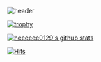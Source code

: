 ![header](https://capsule-render.vercel.app/api?type=waving&color=timeGradient&height=300&section=header&text=Heesu%20Jung😄&fontSize=90&animation=twinkling)




[![trophy](https://github-profile-trophy.vercel.app/?username=heeeeee0129)](https://github.com/ryo-ma/github-profile-trophy)




[![heeeeee0129's github stats](https://github-readme-stats.vercel.app/api/top-langs/?username=heeeeee0129&show_icons=true&hide_border=true&title_color=004386&icon_color=004386&layout=compact)](https://github.com/heeeeee0129)

[![Hits](https://hits.seeyoufarm.com/api/count/incr/badge.svg?url=https%3A%2F%2Fgithub.com%2Fheeeeee0129%2Fhit-counter&count_bg=%2379C83D&title_bg=%23555555&icon=&icon_color=%23E7E7E7&title=hits&edge_flat=false)](https://hits.seeyoufarm.com)
